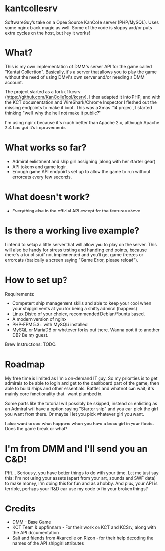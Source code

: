 # kantcollesrv 
SoftwareGuy's take on a Open Source KanColle server (PHP/MySQL). Uses some nginx black magic as well.
Some of the code is sloppy and/or puts extra cycles on the host, but hey it works!

# What?
This is my own implementation of DMM's server API for the game called "Kantai Collection". Basically, it's a server that allows you to play the game without the need of using DMM's own server and/or needing a DMM account.

The project started as a fork of kcsrv (https://github.com/KanColleTool/kcsrv). I then adapted it into PHP, and with the KCT documentation and WireShark/Chrome Inspector I fleshed out the missing endpoints to make it boot. This was a Xmas '14 project, I started thinking "well, why the hell not make it public?"

I'm using nginx because it's much better than Apache 2.x, although Apache 2.4 has got it's improvements.

# What works so far?
* Admiral enlistment and ship girl assigning (along with her starter gear)
* API tokens and game login.
* Enough game API endpoints set up to allow the game to run without errorcats every few seconds.

# What doesn't work?
* Everything else in the official API except for the features above.

# Is there a working live example?
I intend to setup a little server that will allow you to play on the server. This will also be handy for stress testing and handling end points, because there's a lot of stuff not implemented and you'll get game freezes or errorcats (basically a screen saying "Game Error, please reload"). 

# How to set up?
Requirements:
* Competent ship management skills and able to keep your cool when your shipgirl vents at you for being a shitty admiral (happens)
* Linux Distro of your choice, recommended Debian/*buntu based.
* A modern version of nginx
* PHP-FPM 5.3+ with MySQLi installed
* MySQL or MariaDB or whatever forks out there. Wanna port it to another DB? Be my guest.

Brew Instructions:
TODO.

# Roadmap
My free time is limited as I'm a on-demand IT guy. So my priorities is to get admirals to be able to login and get to the dashboard part of the game, then able to build ships and other essentials. Battles and whatnot can wait; it's mainly core functionality that I want plumbed in.

Some parts like the tutorial will possibly be skipped, instead on enlisting as an Admiral will have a option saying "Starter ship" and you can pick the girl you want from there. Or maybe I let you pick whatever girl you want.

I also want to see what happens when you have a boss girl in your fleets. Does the game break or what?

# I'm from DMM and I'll send you an C&D!
Pfft... Seriously, you have better things to do with your time. 
Let me just say this: I'm not using your assets (apart from your art, sounds and SWF data) to make money, I'm doing this for fun and as a hobby. And plus, your API is terrible, perhaps your R&D can use my code to fix your broken things?

# Credits
* DMM - Base Game
* KCT Team & uppfinnarn - For their work on KCT and KCSrv, along with the API documentation
* Salt and friends from #kancolle on Rizon - for their help decoding the names of the API shipgirl attributes

